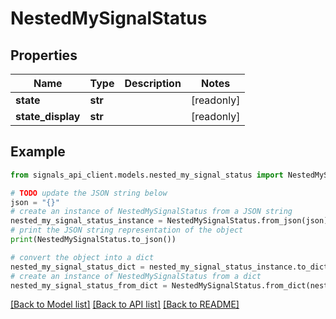 # NestedMySignalStatus


## Properties

Name | Type | Description | Notes
------------ | ------------- | ------------- | -------------
**state** | **str** |  | [readonly] 
**state_display** | **str** |  | [readonly] 

## Example

```python
from signals_api_client.models.nested_my_signal_status import NestedMySignalStatus

# TODO update the JSON string below
json = "{}"
# create an instance of NestedMySignalStatus from a JSON string
nested_my_signal_status_instance = NestedMySignalStatus.from_json(json)
# print the JSON string representation of the object
print(NestedMySignalStatus.to_json())

# convert the object into a dict
nested_my_signal_status_dict = nested_my_signal_status_instance.to_dict()
# create an instance of NestedMySignalStatus from a dict
nested_my_signal_status_from_dict = NestedMySignalStatus.from_dict(nested_my_signal_status_dict)
```
[[Back to Model list]](../README.md#documentation-for-models) [[Back to API list]](../README.md#documentation-for-api-endpoints) [[Back to README]](../README.md)


